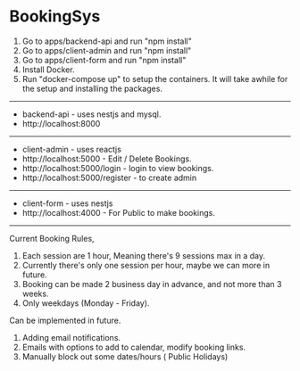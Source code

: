 # BookingSys

1. Go to apps/backend-api and run "npm install" 
2. Go to apps/client-admin and run "npm install" 
3. Go to apps/client-form and run "npm install" 
4. Install Docker.
5. Run "docker-compose up" to setup the containers. It will take awhile for the setup and installing the packages.

-------------------------------------------------------------------

- backend-api - uses nestjs and mysql. 
- http://localhost:8000 

-------------------------------------------------------------------

- client-admin - uses reactjs 
- http://localhost:5000 - Edit / Delete Bookings. 
- http://localhost:5000/login - login to view bookings. 
- http://localhost:5000/register - to create admin 

-------------------------------------------------------------------

- client-form - uses nestjs 
- http://localhost:4000 - For Public to make bookings.

-------------------------------------------------------------------

Current Booking Rules,
1. Each session are 1 hour, Meaning there's 9 sessions max in a day.
2. Currently there's only one session per hour, maybe we can more in future.
3. Booking can be made 2 business day in advance, and not more than 3 weeks.
4. Only weekdays (Monday - Friday).

Can be implemented in future.
1. Adding email notifications.
2. Emails with options to add to calendar, modify booking links.
3. Manually block out some dates/hours ( Public Holidays)